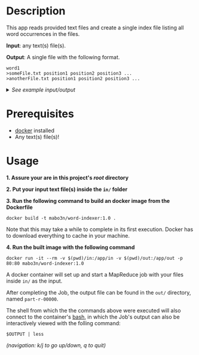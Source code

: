 # Description

This app reads provided text files and create a single index file listing all word occurrences in the files.

**Input**: any text(s) file(s).

**Output**: A single file with the following format.

```
word1
>someFile.txt position1 position2 position3 ...
>anotherFile.txt position1 position2 position3 ...
```

<details> <summary> <i> See example input/output </i> </summary>

Input (*in/text.txt*):

```
aaa aab aac

aab aac aad

aac aad aae

```

Output (*out/part-r-00000*):

```
aaa	
>test.txt 0
aab	
>test.txt 13 0
aac	
>test.txt 26 13 0
aad	
>test.txt 26 13
aae	
>test.txt 26

```

</details>


# Prerequisites 

* [docker](https://www.docker.com/) installed
* Any text(s) file(s)!

# Usage 

**1. Assure your are in this project's *root* directory**

**2. Put your input text file(s) inside the `in/` folder**

**3. Run the following command to build an docker image from the Dockerfile**

```shell
docker build -t mabo3n/word-indexer:1.0 .
```

Note that this may take a while to complete in its first execution. Docker has to download everything to cache in your machine.

**4. Run the built image with the following command**

```shell
docker run -it --rm -v $(pwd)/in:/app/in -v $(pwd)/out:/app/out -p 80:80 mabo3n/word-indexer:1.0
```

A docker container will set up and start a MapReduce job with your files inside `in/` as the input.

After completing the Job, the output file can be found in the `out/` directory, named `part-r-00000`. 

The shell from which the the commands above were executed will also connect to the container's [bash](https://www.gnu.org/software/bash/), in which the Job's output can also be interactively viewed with the folling command:

```shell
$OUTPUT | less
```

*(navigation: k/j to go up/down, q to quit)*
